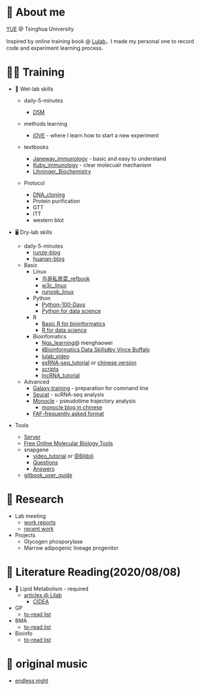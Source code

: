 # 🎃 About me
[YUE](https://www.researchgate.net/profile/Yue_Qu11) @ Tsinghua University

Inspired by online training book @ [Lulab](https://github.com/quyue-19/lulab.github.io)，I made my personal one to record code and experiment learning process.

# 👩‍💻 Training
* 🧤 Wet-lab skills
  + daily-5-minutes
    - [D5M](https://cloud.tsinghua.edu.cn/d/0193f8a41db84138a237/)
  + methods learning
    - [jOVE](https://www.jove.com/) - where I learn how to start a new experiment 
  + textbooks
    - [Janeway_immunology](https://cloud.tsinghua.edu.cn/f/f5ba3e94d3b64cd886e4/) - basic and easy to understand
    - [Kuby_immunology](https://cloud.tsinghua.edu.cn/f/3e01626076164d19af0c/) - clear molecualr mechanism 
    - [Lihninger_Biochemistry](https://cloud.tsinghua.edu.cn/f/23d29a95c8e64180a0a3/)
    
  + Protocol
    - [DNA_cloning](https://www.addgene.org/mol-bio-reference/cloning/#re)
    - Protein purification
    - GTT
    - ITT
    - western blot

* 🖥 Dry-lab skills
  * daily-5-minutes
    - [runze-blog](https://www.jianshu.com/u/ecfc4115cd90)
    - [huanan-blog](https://www.zhihu.com/people/hymanzhaozzzz/posts)
  * Basic
    + Linux
       - [鸟哥私房菜_refbook](https://cloud.tsinghua.edu.cn/f/6e80f45f90eb4370ba57/)
       - [w3c_linux](https://www.w3cschool.cn/linux/)
       - [runoob_linux](https://www.runoob.com/linux/linux-tutorial.html)
    + Python
      - [Python-100-Days](https://github.com/jackfrued/Python-100-Days/tree/master/Day01-15)
      - [Python for data science](https://jakevdp.github.io/PythonDataScienceHandbook/)
    + R
      - [Basic R for bioinformatics](http://qiubio.com/new/book/chapter-02/#%E7%AC%AC%E4%B8%80%E7%AB%A0-rbioconductor%E5%85%A5%E9%97%A8-chapter-1-introduction-of-r--bioconductor)
      - [R for data science](https://r4ds.had.co.nz/)
    + Bioinfomatics
      - [Ngs_learning](https://github.com/menghaowei/ngs_learning#%E7%AC%AC1%E6%AC%A1live%E4%B8%8A%E6%9C%BA%E5%BD%95%E5%83%8F2017-06-26-r%E8%AF%AD%E8%A8%80%E7%9B%B8%E5%85%B3%E5%86%85%E5%AE%B9%E8%A1%A5%E5%85%85)@ menghaowei 
      - [《Bioinformatics Data Skills》by Vince Buffalo](https://github.com/vsbuffalo/bds-files/tree/master/chapter-00-preface)
      - [lulab_video](https://lulab1.gitbook.io/training/software/iii.-teaching-materials)
      - [exRNA-seq_tutorial](https://youngleebbs.gitbook.io/bioinfo-training/) or [chinese version](https://lulab.gitbooks.io/teaching/content/part-iv.-quiz/quiz_exrna_tutorial.html)
      - [scripts](https://lulab.github.io/shared_scripts/)
      - [lncRNA_tutorial](https://www.coursera.org/learn/sheng-wu-xin-xi-xue/supplement/iRdw1/yue-du-can-kao)
  * Advanced
    + [Galaxy training](https://training.galaxyproject.org/) - preparation for command line 
    + [Seurat](https://satijalab.org/seurat/) - scRNA-seq analysis
    + [Monocle](http://cole-trapnell-lab.github.io/monocle-release/docs/#abstract) - pseudotime trajectory analysis
      - [monocle blog in chinese](https://www.plob.org/article/20919.html)
    + [FAF-frequently asked format](http://www.genome.ucsc.edu/FAQ/FAQformat.html#format4)
    
* Tools
  + [Server](https://www.jianguoyun.com/p/DaQtmtYQ-eqvCBj9tLID ( 访问密码：960821 ))
  + [Free Online Molecular Biology Tools](https://blog.addgene.org/free-online-molecular-biology-tools)
  + snapgene
    - [video_tutorial](https://cloud.tsinghua.edu.cn/d/a0c62d37d1f74401a9e8/) or [@Bilibili](https://www.bilibili.com/video/BV1QQ4y1N7gG?p=1)
    - [Questions](https://cloud.tsinghua.edu.cn/f/233f1b04dbab468b82af/)
    - [Answers](https://1drv.ms/u/s!AibZGUj9frXYgTGDveFkZ7qOQI2U)
  + [gitbook_user_guide](https://www.liqingbo.cn/docs/gitbook/content/install.html)

# 🎉 Research
* Lab meeting
  + [work reports](https://www.jianguoyun.com/p/DYukShMQ-eqvCBjss7ID ( 访问密码：960821 ))
  + [recent work](https://cloud.tsinghua.edu.cn/d/c58f404cb5134c4eaffa/)
* Projects
  + Glycogen phosporylase
  + Marrow adipogenic lineage progenitor

# 🌈 Literature Reading(2020/08/08)
* 🌟 Lipid Metabolism - required
  + [articles @ Lilab](https://www.researchgate.net/profile/Peng_Li26/research)
    - [CIDEA](https://cloud.tsinghua.edu.cn/d/011a821389194bf58ab5/) 
* GP
  + [to-read list](https://cloud.tsinghua.edu.cn/d/e0856b5ee1814fa396ca/)
* BMA
  + [to-read list](https://cloud.tsinghua.edu.cn/d/d984fde638c343a08e8b/)
* Bioinfo
  + [to-read list](https://cloud.tsinghua.edu.cn/d/b1e00fa53a024147a09f/)
  
# 🥳 original music
  + [endless night](https://www.bilibili.com/audio/au1788080?type=1)
